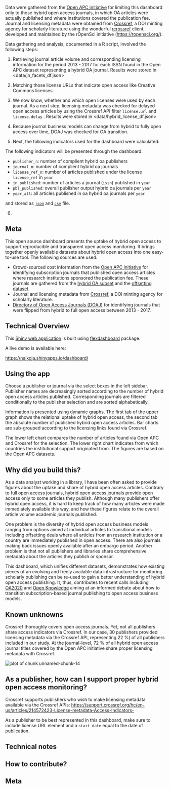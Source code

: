 


Data were gathered from the [Open APC initiative](https://github.com/openapc/openapc-de) for limiting this dashboard only to those hybrid open access journals, in which OA articles were actually published and where institutions covered the publication fee. Journal and licensing metadata were obtained from [Crossref](https://www.crossref.org/), a DOI minting agency for scholarly literature using the wonderful [rcrossref](https://github.com/ropensci/rcrossref) client, developed and maintained by the rOpenSci initiative (https://ropensci.org/). 

Data gathering and analysis, documented in a R script, involved the following steps:

1. Retrieving journal article volume and corresponding licensing information for the period  2013 - 2017 for each ISSN found in the Open APC dataset representing a hybrid OA journal. Results were stored in <data/jn_facets_df.json>

2. Matching those license URLs that indicate open access like Creative Commons licenses.

3.  We now know, whether and which open licenses were used by each journal. As a next step, licensing metadata was checked for delayed open access articles by using the Crossref API filter `license.url` and `license.delay` . Results were stored in <data/hybrid_license_df.json>

4. Because journal business models can change from hybrid to fully open access over time, DOAJ was checked for OA transition.

5. Next, the following indicators used for the dashboard were calculated:

The following indicators will be presented through the dashboard. 
- `publisher_n`: number of complient hybrid oa publishers
- `journal_n`: number of complient hybrid oa journals
- `license_ref_n`: number of articles published under the license `license_ref` in `year`
- `jn_published`: number of articles a journal (`issn`) published in `year`
- `pbl_published`: overall publisher output hybrid oa journals per `year`
- `year_all`: all articles published in oa hybrid oa journals per `year`
 
 and stored as [`json`](data/hybrid_license_indicators.json) and [`csv`](data/hybrid_license_indicators.csv) file.

 6. 


## Meta



This open source dashboard presents the uptake of hybrid open access to support reproducible and transparent open access monitoring. It brings together openly available datasets about hybrid open access into one easy-to-use tool. The following sources are used:

- Crowd-sourced cost information from the [Open APC initiative](https://github.com/openapc/openapc-de) for identifying subscription journals that published open access articles where research institutions sponsored the publication fee. These journals are gathered from the [hybrid OA subset](https://github.com/OpenAPC/openapc-de/blob/master/data/apc_de.csv) and the [offsetting dataset](https://github.com/OpenAPC/openapc-de/tree/master/data/offsetting).
- Journal and licensing metadata from [Crossref](https://www.crossref.org/), a DOI minting agency for scholarly literature.
- [Directory of Open Access Journals (DOAJ)](https://doaj.org/) for identifying journals that were flipped from hybrid to full open access between 2013 - 2017.

## Technical Overview

This [Shiny web application](https://shiny.rstudio.com/) is built using [flexdashboard](http://rmarkdown.rstudio.com/flexdashboard/) package. 

A live demo is available here:

<https://najkoja.shinyapps.io/dashboard/>


## Using the app

Choose a publisher or journal via the select boxes in the left sidebar. Publisher names are decreasingly sorted according to the number of hybrid open access articles published. Corresponding journals are filtered conditionally to the publisher selection and are sorted alphabetically. 

Information is presented using dynamic graphs. The first tab of the upper graph shows the relational uptake of hybrid open access, the second tab the absolute number of published hybrid open access articles. Bar charts are sub-grouped according to the licensing links found via Crossref. 

The lower left chart compares the number of articles found via Open APC and Crossref for the selection. The lower right chart indicates from which countries the institutional support originated from. The figures are based on the Open APC datasets.

## Why did you build this?

As a data analyst working in a library, I have been often asked to provide figures about the uptake and share of hybrid open access articles. Contrary to full open access journals, hybrid open access journals provide open access only to some articles they publish. Although many publishers offer hybrid open access, it is hard to keep track of how many articles were made immediately available this way, and how these figures relate to the overall article volume academic journals published.

One problem is the diversity of hybrid open access business models ranging from options aimed at individual articles to transitional models including offsetting deals where all articles from an research institution or a country are immediately published in open access. There are also journals making back issues openly available after an embargo period. Another problem is that not all publishers and libraries share comprehensive metadata about the articles they publish or sponsor.

This dashboard, which unifies different datasets, demonstrates how existing pieces of an evolving and freely available data infrastructure for monitoring scholarly publishing can be re-used to gain a better understanding of hybrid open access publishing. It, thus, contributes to recent calls including [OA2020](https://oa2020.org/) and [Open Knowledge](https://blog.okfn.org/2017/10/24/understanding-the-costs-of-scholarly-publishing-why-we-need-a-public-data-infrastructure-of-publishing-costs/) aiming at an informed debate about how to transition subscription-based journal publishing to open access business models.

## Known unknowns



Crossref thoroughly covers open access journals. Yet, not all publishers share access indicators via Crossref. In our case, 30 publishers provided licensing
metadata via the Crossref API, representing 22 %) of all publishers included in our study. At the journal-level, 72 % of all hybrid open access journal titles covered by the Open APC initiative share proper licensing metadata with Crossref.

![plot of chunk unnamed-chunk-14](figure/unnamed-chunk-14-1.png)

## As a publisher, how can I support proper hybrid open access monitoring?

Crossref supports publishers who wish to make licensing metadata available via the Crossref APIs:
<https://support.crossref.org/hc/en-us/articles/214572423-License-metadata-Access-Indicators->

As a publisher to be best represented in this dashboard, make sure to include license URL element and a `start_date` equal to the date of publication.

## Technical notes

## How to contribute?

## Meta
